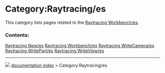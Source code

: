 # Category:Raytracing/es
This category lists pages related to the [Raytracing Workbench/es](Raytracing_Workbench/es.md).

### Contents:

    
  [Raytracing New/es](Raytracing_New/es.md)               [Raytracing Workbench/es](Raytracing_Workbench/es.md)   [Raytracing WriteCamera/es](Raytracing_WriteCamera/es.md)
  [Raytracing WritePart/es](Raytracing_WritePart/es.md)   [Raytracing WriteView/es](Raytracing_WriteView/es.md)



---
![](images/Right_arrow.png) [documentation index](../README.md) > Category:Raytracing/es
